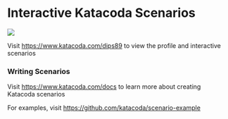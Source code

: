 # Interactive Katacoda Scenarios

[![](http://shields.katacoda.com/katacoda/dips89/count.svg)](https://www.katacoda.com/dips89 "Get your profile on Katacoda.com")

Visit https://www.katacoda.com/dips89 to view the profile and interactive scenarios

### Writing Scenarios
Visit https://www.katacoda.com/docs to learn more about creating Katacoda scenarios

For examples, visit https://github.com/katacoda/scenario-example
